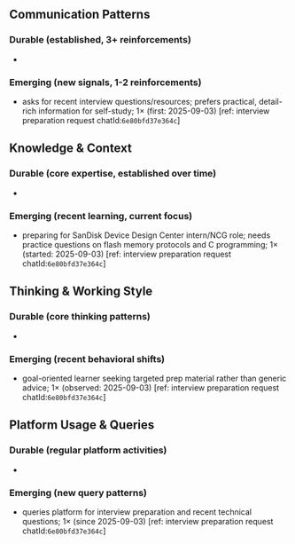 ## Communication Patterns
### Durable (established, 3+ reinforcements)
- 

### Emerging (new signals, 1-2 reinforcements)
- asks for recent interview questions/resources; prefers practical, detail-rich information for self-study; 1× (first: 2025-09-03) [ref: interview preparation request chatId:`6e80bfd37e364c`]

## Knowledge & Context
### Durable (core expertise, established over time)
- 

### Emerging (recent learning, current focus)
- preparing for SanDisk Device Design Center intern/NCG role; needs practice questions on flash memory protocols and C programming; 1× (started: 2025-09-03) [ref: interview preparation request chatId:`6e80bfd37e364c`]

## Thinking & Working Style
### Durable (core thinking patterns)
- 

### Emerging (recent behavioral shifts)
- goal-oriented learner seeking targeted prep material rather than generic advice; 1× (observed: 2025-09-03) [ref: interview preparation request chatId:`6e80bfd37e364c`]

## Platform Usage & Queries
### Durable (regular platform activities)
- 

### Emerging (new query patterns)
- queries platform for interview preparation and recent technical questions; 1× (since 2025-09-03) [ref: interview preparation request chatId:`6e80bfd37e364c`]
